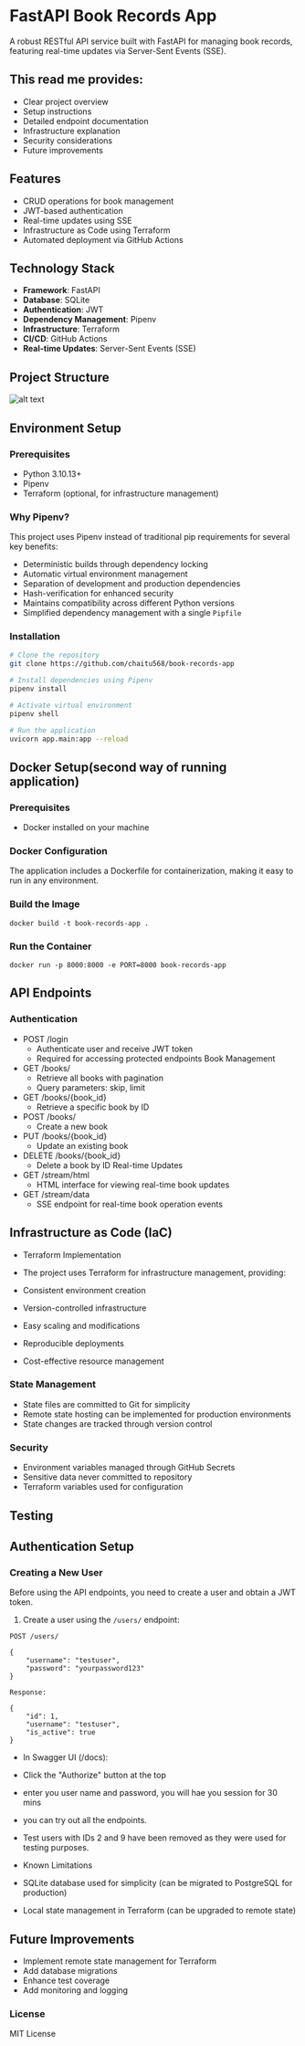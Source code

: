 # FastAPI Book Records App

A robust RESTful API service built with FastAPI for managing book records, featuring real-time updates via Server-Sent Events (SSE).


## This read me provides:
- Clear project overview
- Setup instructions
- Detailed endpoint documentation
- Infrastructure explanation
- Security considerations
- Future improvements




## Features
- CRUD operations for book management
- JWT-based authentication
- Real-time updates using SSE
- Infrastructure as Code using Terraform
- Automated deployment via GitHub Actions

## Technology Stack
- **Framework**: FastAPI
- **Database**: SQLite
- **Authentication**: JWT
- **Dependency Management**: Pipenv
- **Infrastructure**: Terraform
- **CI/CD**: GitHub Actions
- **Real-time Updates**: Server-Sent Events (SSE)

## Project Structure


![alt text](image.png)


## Environment Setup

### Prerequisites
- Python 3.10.13+
- Pipenv
- Terraform (optional, for infrastructure management)

### Why Pipenv?
This project uses Pipenv instead of traditional pip requirements for several key benefits:
- Deterministic builds through dependency locking
- Automatic virtual environment management
- Separation of development and production dependencies
- Hash-verification for enhanced security
- Maintains compatibility across different Python versions
- Simplified dependency management with a single `Pipfile`

### Installation
```bash
# Clone the repository
git clone https://github.com/chaitu568/book-records-app

# Install dependencies using Pipenv
pipenv install

# Activate virtual environment
pipenv shell

# Run the application
uvicorn app.main:app --reload
```


## Docker Setup(second way of running application)

### Prerequisites
- Docker installed on your machine

### Docker Configuration
The application includes a Dockerfile for containerization, making it easy to run in any environment.

### Build the Image

`docker build -t book-records-app .`

### Run the Container

`docker run -p 8000:8000 -e PORT=8000 book-records-app`


## API Endpoints
### Authentication
* POST /login
   * Authenticate user and receive JWT token
   * Required for accessing protected endpoints
Book Management
* GET /books/
   * Retrieve all books with pagination
   * Query parameters: skip, limit
* GET /books/{book_id}
   * Retrieve a specific book by ID
* POST /books/
   * Create a new book
* PUT /books/{book_id}
   * Update an existing book
* DELETE /books/{book_id}
   * Delete a book by ID
Real-time Updates
* GET /stream/html
   * HTML interface for viewing real-time book updates
* GET /stream/data
   * SSE endpoint for real-time book operation events



## Infrastructure as Code (IaC)
- Terraform Implementation
- The project uses Terraform for infrastructure management, providing:

- Consistent environment creation
- Version-controlled infrastructure
- Easy scaling and modifications
- Reproducible deployments
- Cost-effective resource management

### State Management

- State files are committed to Git for simplicity
- Remote state hosting can be implemented for production environments
- State changes are tracked through version control

### Security

- Environment variables managed through GitHub Secrets
- Sensitive data never committed to repository
- Terraform variables used for configuration

## Testing
## Authentication Setup

### Creating a New User
Before using the API endpoints, you need to create a user and obtain a JWT token.

1. Create a user using the `/users/` endpoint:
```http
POST /users/

{
    "username": "testuser",
    "password": "yourpassword123"
}

Response:

{
    "id": 1,
    "username": "testuser",
    "is_active": true
}
```

- In Swagger UI (/docs):

- Click the "Authorize" button at the top
- enter you user name and password, you will hae you session for 30 mins
- you can try out all the endpoints.

- Test users with IDs 2 and 9 have been removed as they were used for testing purposes.
- Known Limitations

- SQLite database used for simplicity (can be migrated to PostgreSQL for production)
- Local state management in Terraform (can be upgraded to remote state)

## Future Improvements

- Implement remote state management for Terraform
- Add database migrations
- Enhance test coverage
- Add monitoring and logging

### License
MIT License